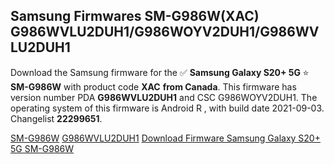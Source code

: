 <h2>Samsung Firmwares SM-G986W(XAC) G986WVLU2DUH1/G986WOYV2DUH1/G986WVLU2DUH1</h2>
Download the Samsung firmware for the ✅ <strong>Samsung Galaxy S20+ 5G </strong> ⭐ <strong>SM-G986W</strong> with product code <strong>XAC</strong> <strong> from Canada</strong>. This firmware has version number PDA <strong>G986WVLU2DUH1</strong> and CSC G986WOYV2DUH1. The operating system of this firmware is Android R , with build date 2021-09-03. Changelist <strong>22299651</strong>.


[SM-G986W](https://samfirm.shop/samsung/model/SM-G986W)
[G986WVLU2DUH1](https://samfirm.shop/samsung/pda/G986WVLU2DUH1)
[Download Firmware Samsung Galaxy S20+ 5G SM-G986W](https://samfirm.shop/samsung/firmware/451814)
